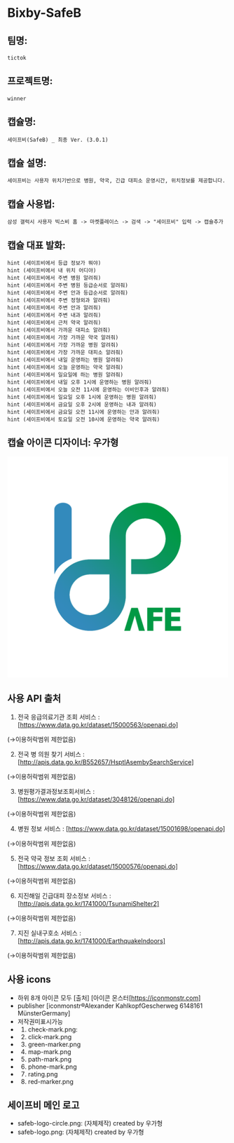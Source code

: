# Bixby-SafeB

## 팀명: 
    tictok

## 프로젝트명: 
    winner

## 캡슐명: 
    세이프비(SafeB) _ 최종 Ver. (3.0.1)

## 캡슐 설명: 
    세이프비는 사용자 위치기반으로 병원, 약국, 긴급 대피소 운영시간, 위치정보를 제공합니다.

## 캡슐 사용법: 
    삼성 갤럭시 사용자 빅스비 홈 -> 마켓플레이스 -> 검색 -> "세이프비" 입력 -> 캡슐추가

## 캡슐 대표 발화:
    hint (세이프비에서 등급 정보가 뭐야)
    hint (세이프비에서 내 위치 어디야)
    hint (세이프비에서 주변 병원 알려줘)
    hint (세이프비에서 주변 병원 등급순서로 알려줘)
    hint (세이프비에서 주변 안과 등급순서로 알려줘)
    hint (세이프비에서 주변 정형외과 알려줘)
    hint (세이프비에서 주변 안과 알려줘)
    hint (세이프비에서 주변 내과 알려줘)
    hint (세이프비에서 근처 약국 알려줘)
    hint (세이프비에서 가까운 대피소 알려줘)
    hint (세이프비에서 가장 가까운 약국 알려줘)
    hint (세이프비에서 가장 가까운 병원 알려줘)
    hint (세이프비에서 가장 가까운 대피소 알려줘)
    hint (세이프비에서 내일 운영하는 병원 알려줘)
    hint (세이프비에서 오늘 운영하는 약국 알려줘)
    hint (세이프비에서 일요일에 하는 병원 알려줘)
    hint (세이프비에서 내일 오후 1시에 운영하는 병원 알려줘)
    hint (세이프비에서 오늘 오전 11시에 운영하는 이비인후과 알려줘)
    hint (세이프비에서 일요일 오후 1시에 운영하는 병원 알려줘)
    hint (세이프비에서 금요일 오후 2시에 운영하는 내과 알려줘)
    hint (세이프비에서 금요일 오전 11시에 운영하는 안과 알려줘)
    hint (세이프비에서 토요일 오전 10시에 운영하는 약국 알려줘)
## 캡슐 아이콘 디자이너: 우가형

![img](./tictok.winner/assets/images/icons/safeb-logo-circle.png)

## 사용 API 출처
1. 전국 응급의료기관 조회 서비스 : [https://www.data.go.kr/dataset/15000563/openapi.do]

(→이용허락범위 제한없음)

2. 전국 병 의원 찾기 서비스 : [http://apis.data.go.kr/B552657/HsptlAsembySearchService]

(→이용허락범위 제한없음)

3. 병원평가결과정보조회서비스 : [https://www.data.go.kr/dataset/3048126/openapi.do]

(→이용허락범위 제한없음)

4. 병원 정보 서비스 : [https://www.data.go.kr/dataset/15001698/openapi.do]

(→이용허락범위 제한없음)

5. 전국 약국 정보 조회 서비스 : [https://www.data.go.kr/dataset/15000576/openapi.do]

(→이용허락범위 제한없음)

6. 지진해일 긴급대피 장소정보 서비스 : [http://apis.data.go.kr/1741000/TsunamiShelter2]

(→이용허락범위 제한없음)

7. 지진 실내구호소 서비스 : [http://apis.data.go.kr/1741000/EarthquakeIndoors]

(→이용허락범위 제한없음)

## 사용 icons
- 하위 8개 아이콘 모두 [출처] [아이콘 몬스터[https://iconmonstr.com]
- publisher [iconmonstr®Alexander KahlkopfGescherweg 6148161 MünsterGermany]
- 저작권미표시가능
- 1. check-mark.png:
- 2. click-mark.png
- 3. green-marker.png
- 4. map-mark.png
- 5. path-mark.png
- 6. phone-mark.png
- 7. rating.png
- 8. red-marker.png

## 세이프비 메인 로고
- safeb-logo-circle.png: (자체제작) created by 우가형
- safeb-logo.png: (자체제작) created by 우가형
